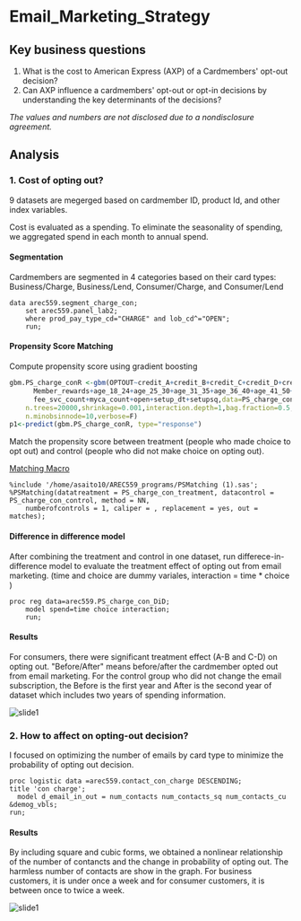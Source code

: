 # Email_Marketing_Strategy


Key business questions
---------------------------
1. What is the cost to American Express (AXP) of a Cardmembers' opt-out decision?
2. Can AXP influence a cardmembers' opt-out or opt-in decisions by understanding the key determinants of the decisions?

*The values and numbers are not disclosed due to a nondisclosure agreement.*

Analysis
-------------------------

### 1. Cost of opting out?

9 datasets are megerged based on cardmember ID, product Id, and other index variables. 

Cost is evaluated as a spending. To eliminate the seasonality of spending, we aggregated spend in each month to annual spend.

#### Segmentation
Cardmembers are segmented in 4 categories based on their card types: Business/Charge, Business/Lend, Consumer/Charge, and Consumer/Lend
```SAS
data arec559.segment_charge_con;
	set arec559.panel_lab2;
	where prod_pay_type_cd="CHARGE" and lob_cd^="OPEN";
	run;
```

#### Propensity Score Matching
Compute propensity score using gradient boosting
```R
gbm.PS_charge_conR <-gbm(OPTOUT~credit_A+credit_B+credit_C+credit_D+credit_E+credit_F+Female+Male+
      Member_rewards+age_18_24+age_25_30+age_31_35+age_36_40+age_41_50+age_51_60+age_61_plus+
      fee_svc_count+myca_count+open+setup_dt+setupsq,data=PS_charge_conR,distribution = "bernoulli",
    n.trees=20000,shrinkage=0.001,interaction.depth=1,bag.fraction=0.5,train.fraction=1.0,cv.folds=5,
    n.minobsinnode=10,verbose=F)
p1<-predict(gbm.PS_charge_conR, type="response")
```

Match the propensity score between treatment (people who made choice to opt out) and control (people who did not make choice on opting out).

[Matching Macro](https://github.com/asaito333/Email_Marketing_Strategy/blob/master/analysis/PSMatching%20(1).sas)

```SAS
%include '/home/asaito10/AREC559_programs/PSMatching (1).sas';
%PSMatching(datatreatment = PS_charge_con_treatment, datacontrol = PS_charge_con_control, method = NN, 
	numberofcontrols = 1, caliper = , replacement = yes, out = matches);
  ```
#### Difference in difference model
After combining the treatment and control in one dataset, run differece-in-difference model to evaluate the treatment effect of opting out from email marketing. (time and choice are dummy variales, interaction = time * choice )

```SAS
proc reg data=arec559.PS_charge_con_DiD;
	model spend=time choice interaction;
	run;
  ```

#### Results
For consumers, there were significant treatment effect (A-B and C-D) on opting out. "Before/After" means before/after the cardmember opted out from email marketing. For the control group who did not change the email subscription, the Before is the first year and After is the second year of dataset which includes two years of spending information.

![slide1](https://user-images.githubusercontent.com/29264214/27613812-9710a81e-5b52-11e7-8da3-3404fa0f2873.jpg)


### 2. How to affect on opting-out decision?

I focused on optimizing the number of emails by card type to minimize the probability of opting out decision.

```SAS
proc logistic data =arec559.contact_con_charge DESCENDING;
title 'con charge';
  model d_email_in_out = num_contacts num_contacts_sq num_contacts_cu &demog_vbls;
run;
```

#### Results

By including square and cubic forms, we obtained a nonlinear relationship of the number of contancts and the change in probability of opting out. The harmless number of contacts are show in the graph. For business customers, it is under once a week and for consumer customers, it is between once to twice a week.

![slide1](https://user-images.githubusercontent.com/29264214/27614294-8e0d7c1c-5b55-11e7-8a87-9d918e9c94ba.jpg)

